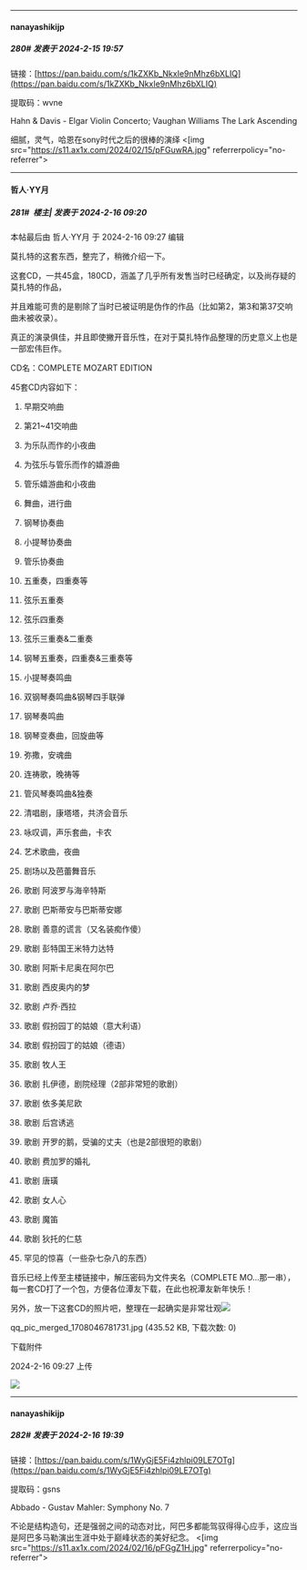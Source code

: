 
*****

####  nanayashikijp  
##### 280#       发表于 2024-2-15 19:57

链接：[https://pan.baidu.com/s/1kZXKb_NkxIe9nMhz6bXLIQ](https://pan.baidu.com/s/1kZXKb_NkxIe9nMhz6bXLIQ) 

提取码：wvne 

Hahn &amp; Davis - Elgar Violin Concerto; Vaughan Williams The Lark Ascending

细腻，灵气，哈恩在sony时代之后的很棒的演绎
<[img src="https://s11.ax1x.com/2024/02/15/pFGuwRA.jpg" referrerpolicy="no-referrer">


*****

####  哲人·YY月  
##### 281#         楼主| 发表于 2024-2-16 09:20

 本帖最后由 哲人·YY月 于 2024-2-16 09:27 编辑 

莫扎特的这套东西，整完了，稍微介绍一下。

这套CD，一共45盒，180CD，涵盖了几乎所有发售当时已经确定，以及尚存疑的莫扎特的作品，

并且难能可贵的是剔除了当时已被证明是伪作的作品（比如第2，第3和第37交响曲未被收录）。

真正的演录俱佳，并且即使撇开音乐性，在对于莫扎特作品整理的历史意义上也是一部宏伟巨作。

CD名：COMPLETE MOZART EDITION

45套CD内容如下：

1. 早期交响曲

2. 第21~41交响曲 

3. 为乐队而作的小夜曲

4. 为弦乐与管乐而作的嬉游曲

5. 管乐嬉游曲和小夜曲

6. 舞曲，进行曲

7. 钢琴协奏曲

8. 小提琴协奏曲

9. 管乐协奏曲

10. 五重奏，四重奏等

11. 弦乐五重奏

12. 弦乐四重奏

13. 弦乐三重奏&amp;二重奏

14. 钢琴五重奏，四重奏&amp;三重奏等

15. 小提琴奏鸣曲

16. 双钢琴奏鸣曲&amp;钢琴四手联弹

17. 钢琴奏鸣曲

18. 钢琴变奏曲，回旋曲等

19. 弥撒，安魂曲

20. 连祷歌，晚祷等

21. 管风琴奏鸣曲&amp;独奏

22. 清唱剧，康塔塔，共济会音乐

23. 咏叹调，声乐套曲，卡农

24. 艺术歌曲，夜曲

25. 剧场以及芭蕾舞音乐

26. 歌剧 阿波罗与海辛特斯

27. 歌剧 巴斯蒂安与巴斯蒂安娜

28. 歌剧 善意的谎言（又名装痴作傻）

29. 歌剧 彭特国王米特力达特

30. 歌剧 阿斯卡尼奥在阿尔巴

31. 歌剧 西皮奥内的梦

32. 歌剧 卢乔·西拉

33. 歌剧 假扮园丁的姑娘（意大利语）

34. 歌剧 假扮园丁的姑娘（德语）

35. 歌剧 牧人王

36. 歌剧 扎伊德，剧院经理（2部非常短的歌剧）

37. 歌剧 依多美尼欧

38. 歌剧 后宫诱逃

39. 歌剧 开罗的鹅，受骗的丈夫（也是2部很短的歌剧）

40. 歌剧 费加罗的婚礼

41. 歌剧 唐璜

42. 歌剧 女人心

43. 歌剧 魔笛

44. 歌剧 狄托的仁慈

45. 罕见的惊喜（一些杂七杂八的东西）

音乐已经上传至主楼链接中，解压密码为文件夹名（COMPLETE MO...那一串），每一套CD打了一个包，方便各位潭友下载，在此也祝潭友新年快乐！

另外，放一下这套CD的照片吧，整理在一起确实是非常壮观<img src="https://static.saraba1st.com/image/smiley/face2017/040.png" referrerpolicy="no-referrer">

qq_pic_merged_1708046781731.jpg
(435.52 KB, 下载次数: 0)

下载附件

2024-2-16 09:27 上传

<img src="https://img.saraba1st.com/forum/202402/16/092704khbq6h4pk9989qz8.jpg" referrerpolicy="no-referrer">


*****

####  nanayashikijp  
##### 282#       发表于 2024-2-16 19:39

链接：[https://pan.baidu.com/s/1WyGjE5Fi4zhlpi09LE7OTg](https://pan.baidu.com/s/1WyGjE5Fi4zhlpi09LE7OTg) 

提取码：gsns 

Abbado - Gustav Mahler: Symphony No. 7

不论是结构造句，还是强弱之间的动态对比，阿巴多都能驾驭得得心应手，这应当是阿巴多马勒演出生涯中处于巅峰状态的美好纪念。
<[img src="https://s11.ax1x.com/2024/02/16/pFGgZ1H.jpg" referrerpolicy="no-referrer">

